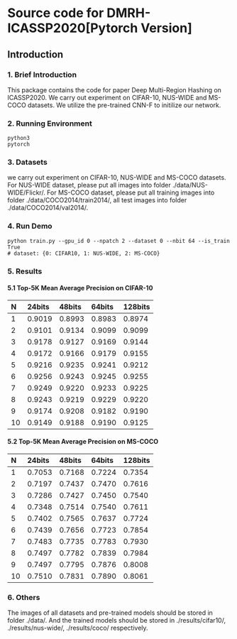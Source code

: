 # Source code for DMRH-ICASSP2020[Pytorch Version]
## Introduction
### 1. Brief Introduction
This package contains the code for paper Deep Multi-Region Hashing on ICASSP2020. We carry out experiment on CIFAR-10, NUS-WIDE and MS-COCO datasets. We utilize the pre-trained CNN-F to initilize our network.
### 2. Running Environment
```
python3
pytorch
```
### 3. Datasets
we carry out experiment on CIFAR-10, NUS-WIDE and MS-COCO datasets. For NUS-WIDE dataset, please put all images into folder ./data/NUS-WIDE/Flickr/. For MS-COCO dataset, please put all training images into folder ./data/COCO2014/train2014/, all test images into folder ./data/COCO2014/val2014/. 
### 4. Run Demo
```
python train.py --gpu_id 0 --npatch 2 --dataset 0 --nbit 64 --is_train True
# dataset: {0: CIFAR10, 1: NUS-WIDE, 2: MS-COCO}
```
### 5. Results
#### 5.1 Top-5K Mean Average Precision on CIFAR-10
|N|24bits|48bits|64bits|128bits|
|:---|:---|:---|:---|:---|
|1|0.9019|0.8993|0.8983|0.8974|
|2|0.9101|0.9134|0.9099|0.9099|
|3|0.9178|0.9127|0.9169|0.9144|
|4|0.9172|0.9166|0.9179|0.9155|
|5|0.9216|0.9235|0.9241|0.9212|
|6|0.9256|0.9243|0.9245|0.9255|
|7|0.9249|0.9220|0.9233|0.9225|
|8|0.9243|0.9219|0.9229|0.9220|
|9|0.9174|0.9208|0.9182|0.9190|
|10|0.9149|0.9188|0.9190|0.9125|
#### 5.2 Top-5K Mean Average Precision on MS-COCO
|N|24bits|48bits|64bits|128bits|
|:---|:---|:---|:---|:---|
|1|0.7053|0.7168|0.7224|0.7354|
|2|0.7197|0.7437|0.7470|0.7616|
|3|0.7286|0.7427|0.7450|0.7540|
|4|0.7348|0.7514|0.7540|0.7611|
|5|0.7402|0.7565|0.7637|0.7724|
|6|0.7439|0.7656|0.7723|0.7854|
|7|0.7483|0.7735|0.7783|0.7930|
|8|0.7497|0.7782|0.7839|0.7984|
|9|0.7497|0.7795|0.7876|0.8008|
|10|0.7510|0.7831|0.7890|0.8061|
### 6. Others
The images of all datasets and pre-trained models should be stored in folder ./data/. And the trained models should be stored in ./results/cifar10/, ./results/nus-wide/, ./results/coco/ respectively.
